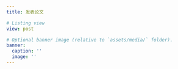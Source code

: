 ```yaml
---
title: 发表论文

# Listing view
view: post

# Optional banner image (relative to `assets/media/` folder).
banner:
  caption: ''
  image: ''
---
```

